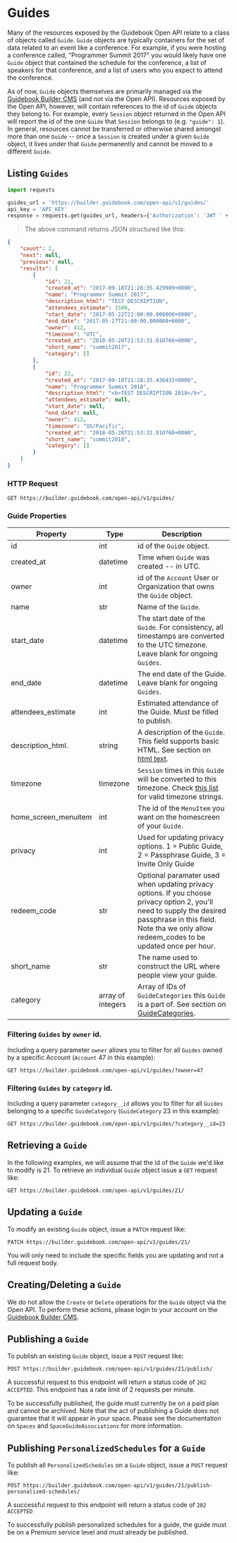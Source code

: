 # Guides

Many of the resources exposed by the Guidebook Open API relate to a class of objects called `Guide`. `Guide` objects are typically containers for the set of data related to an event like a conference. For example, if you were hosting a conference called, "Programmer Summit 2017" you would likely have one `Guide` object that contained the schedule for the conference, a list of speakers for that conference, and a list of users who you expect to attend the conference.

As of now, `Guide` objects themselves are primarily managed via the [Guidebook Builder CMS](https://builder.guidebook.com) (and not via the Open API). Resources exposed by the Open API, however, will contain references to the id of `Guide` objects they belong to. For example, every `Session` object returned in the Open API will report the id of the one `Guide` that `Session` belongs to (e.g. `"guide": 1`). In general, resources cannot be transferred or otherwise shared amongst more than one `Guide` -- once a `Session` is created under a given `Guide` object, it lives under that `Guide` permanently and cannot be moved to a different `Guide`.

## Listing `Guides`

```python
import requests

guides_url = 'https://builder.guidebook.com/open-api/v1/guides/'
api_key = 'API_KEY'
response = requests.get(guides_url, headers={'Authorization': 'JWT ' + api_key}).json()
```

> The above command returns JSON structured like this:

```json
{
	"count": 2,
	"next": null,
	"previous": null,
	"results": [
		{
			"id": 21,
			"created_at": "2017-09-18T21:28:35.429989+0000",
			"name": "Programmer Summit 2017",
			"description_html": "TEST DESCRIPTION",
			"attendees_estimate": 1500,
			"start_date": "2017-05-22T21:00:00.000000+0000",
			"end_date": "2017-05-27T21:00:00.000000+0000",
			"owner": 412,
			"timezone": "UTC",
			"created_at": "2018-05-28T21:53:31.010760+0000",
			"short_name": "summit2017",
			"category": []
		},
		{
			"id": 22,
			"created_at": "2017-09-18T21:28:35.436433+0000",
			"name": "Programmer Summit 2018",
			"description_html": "<b>TEST DESCRIPTION 2018</b>",
			"attendees_estimate": null,
			"start_date": null,
			"end_date": null,
			"owner": 412,
			"timezone": "US/Pacific",
			"created_at": "2018-05-28T21:53:31.010760+0000",
			"short_name": "summit2018",
			"category": []
		}
	]
}
```

### HTTP Request

`GET https://builder.guidebook.com/open-api/v1/guides/`

### Guide Properties

Property                | Type        | Description
---------               | --------    | --------
id                      | int         | id of the `Guide` object.
created_at              | datetime    | Time when `Guide` was created -- in UTC.
owner                   | int         | id of the `Account` User or Organization that owns the `Guide` object.
name                    | str         | Name of the `Guide`.
start_date              | datetime    | The start date of the `Guide`. For consistency, all timestamps are converted to the UTC timezone.  Leave blank for ongoing `Guides`.
end_date                | datetime    | The end date of the Guide.  Leave blank for ongoing `Guides`.
attendees_estimate      | int         | Estimated attendance of the Guide. Must be filled to publish.
description_html.       | string      | A description of the `Guide`.  This field supports basic HTML.  See section on [html text](#html-text).
timezone                | timezone    | `Session` times in this `Guide` will be converted to this timezone.  Check [this list](https://en.wikipedia.org/wiki/List_of_tz_database_time_zones#List) for valid timezone strings.
home_screen_menuitem    | int         | The id of the `MenuItem` you want on the homescreen of your `Guide`.
privacy                 | int         | Used for updating privacy options.  1 = Public Guide, 2 = Passphrase Guide, 3 = Invite Only Guide
redeem_code             | str         | Optional paramater used when updating privacy options.  If you choose privacy option 2, you'll need to supply the desired passphrase in this field.  Note tha we only allow redeem_codes to be updated once per hour.
short_name				| str 		  | The name used to construct the URL where people view your guide.
category                | array of integers | Array of IDs of `GuideCategories` this `Guide` is a part of.  See section on [GuideCategories](#guide-categories).


### Filtering `Guides` by `owner` id.

Including a query parameter `owner` allows you to filter for all `Guides` owned by a specific Account (`Account` 47 in this example):

`GET https://builder.guidebook.com/open-api/v1/guides/?owner=47`

### Filtering `Guides` by `category` id.

Including a query parameter `category__id` allows you to filter for all `Guides` belonging to a specific `GuideCategory` (`GuideCategory` 23 in this example):

`GET https://builder.guidebook.com/open-api/v1/guides/?category__id=23`

## Retrieving a `Guide`
In the following examples, we will assume that the id of the `Guide` we'd like to modify is 21.
To retrieve an individual `Guide` object issue a `GET` request like:

`GET https://builder.guidebook.com/open-api/v1/guides/21/`


## Updating a `Guide`

To modify an existing `Guide` object, issue a `PATCH` request like:

`PATCH https://builder.guidebook.com/open-api/v1/guides/21/`

You will only need to include the specific fields you are updating and not a full request body.

## Creating/Deleting a `Guide`

We do not allow the `Create` or `Delete` operations for the `Guide` object via the Open API.  To perform these actions, please login to your account on the [Guidebook Builder CMS](https://builder.guidebook.com).

## Publishing a `Guide`

To publish an existing `Guide` object, issue a `POST` request like:

`POST https://builder.guidebook.com/open-api/v1/guides/21/publish/`

A successful request to this endpoint will return a status code of `202 ACCEPTED`. This endpoint has a rate limit of 2 requests per minute.

To be successfully published, the guide must currently be on a paid plan and cannot be archived. Note that the act of publishing a Guide does not guarantee that it will appear in your space. Please see the documentation on `Spaces` and `SpaceGuideAssociations` for more information.

## Publishing `PersonalizedSchedules` for a `Guide`

To publish all `PersonalizedSchedules` on a `Guide` object, issue a `POST` request like:

`POST https://builder.guidebook.com/open-api/v1/guides/21/publish-personalized-schedules/`

A successful request to this endpoint will return a status code of `202 ACCEPTED`

To successfully publish personalized schedules for a guide, the guide must be on a Premium service level and must already be published.
